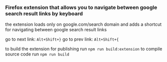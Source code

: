 ### Firefox extension that allows you to navigate between google search result links by keyboard

the extension loads only on google.com/search domain and adds a shortcut for navigating between google search result links

go to next link: `Alt+Shift+}`
go to prev link: `Alt+Shift+{`

to build the extension for publishing run `npm run build:extension`
to compile source code run `npm run build`

